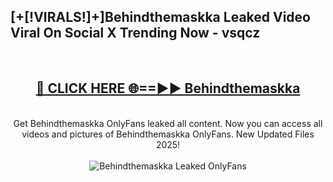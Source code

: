 <h2>[+[!VIRALS!]+]Behindthemaskka Leaked Video Viral On Social X Trending Now - vsqcz</h2>
<br>
<div align="center">
<h2><a href="https://libra.edu.pl?Behindthemaskka" rel="nofollow">🔴 CLICK HERE 🌐==►► Behindthemaskka</a></h2>
<br>
Get Behindthemaskka OnlyFans leaked all content. Now you can access all videos and pictures of Behindthemaskka OnlyFans. New Updated Files 2025!
<br>
<br>
<a href="https://libra.edu.pl?Behindthemaskka" rel="nofollow" data-target="animated-image.originalLink"><img src="https://i.ibb.co.com/WyWwxjT/player-gif2.gif" alt="Behindthemaskka Leaked OnlyFans" style="max-width: 100%; display: inline-block;" data-target="animated-image.originalImage"></a>
</div>
<br>